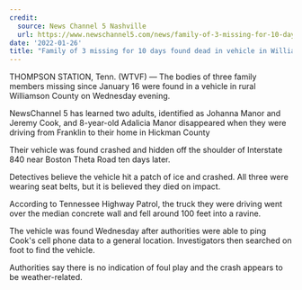 ```yaml
---
credit:
  source: News Channel 5 Nashville
  url: https://www.newschannel5.com/news/family-of-3-missing-for-10-days-found-dead-in-vehicle-in-williamson-county
date: '2022-01-26'
title: "Family of 3 missing for 10 days found dead in vehicle in Williamson County"
---
```

THOMPSON STATION, Tenn. (WTVF) — The bodies of three family members missing since January 16 were found in a vehicle in rural Williamson County on Wednesday evening.

NewsChannel 5 has learned two adults, identified as Johanna Manor and Jeremy Cook, and 8-year-old Adalicia Manor disappeared when they were driving from Franklin to their home in Hickman County

Their vehicle was found crashed and hidden off the shoulder of Interstate 840 near Boston Theta Road ten days later.

Detectives believe the vehicle hit a patch of ice and crashed. All three were wearing seat belts, but it is believed they died on impact.

According to Tennessee Highway Patrol, the truck they were driving went over the median concrete wall and fell around 100 feet into a ravine.

The vehicle was found Wednesday after authorities were able to ping Cook's cell phone data to a general location. Investigators then searched on foot to find the vehicle.

Authorities say there is no indication of foul play and the crash appears to be weather-related.
